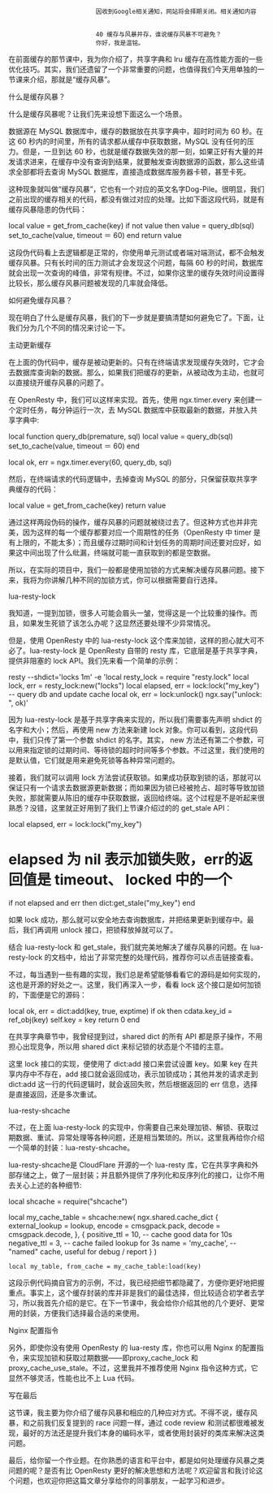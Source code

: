 
                            
                            因收到Google相关通知，网站将会择期关闭。相关通知内容
                            
                            
                            40 缓存与风暴并存，谁说缓存风暴不可避免？
                            你好，我是温铭。

在前面缓存的那节课中，我为你介绍了，共享字典和 lru 缓存在高性能方面的一些优化技巧。其实，我们还遗留了一个非常重要的问题，也值得我们今天用单独的一节课来介绍，那就是“缓存风暴”。

什么是缓存风暴？

什么是缓存风暴呢？让我们先来设想下面这么一个场景。

数据源在 MySQL 数据库中，缓存的数据放在共享字典中，超时时间为 60 秒。在这 60 秒内的时间里，所有的请求都从缓存中获取数据，MySQL 没有任何的压力。但是，一旦到达 60 秒，也就是缓存数据失效的那一刻，如果正好有大量的并发请求进来，在缓存中没有查询到结果，就要触发查询数据源的函数，那么这些请求全部都将去查询 MySQL 数据库，直接造成数据库服务器卡顿，甚至卡死。

这种现象就叫做“缓存风暴”，它也有一个对应的英文名字Dog-Pile。很明显，我们之前出现的缓存相关的代码，都没有做过对应的处理。比如下面这段代码，就是有缓存风暴隐患的伪代码：

local value = get_from_cache(key)
if not value then
    value = query_db(sql)
    set_to_cache(value, timeout ＝ 60)
end
return value


这段伪代码看上去逻辑都是正常的，你使用单元测试或者端对端测试，都不会触发缓存风暴。只有长时间的压力测试才会发现这个问题，每隔 60 秒的时间，数据库就会出现一次查询的峰值，非常有规律。不过，如果你这里的缓存失效时间设置得比较长，那么缓存风暴问题被发现的几率就会降低。

如何避免缓存风暴？

现在明白了什么是缓存风暴，我们的下一步就是要搞清楚如何避免它了。下面，让我们分为几个不同的情况来讨论一下。

主动更新缓存

在上面的伪代码中，缓存是被动更新的。只有在终端请求发现缓存失效时，它才会去数据库查询新的数据。那么，如果我们把缓存的更新，从被动改为主动，也就可以直接绕开缓存风暴的问题了。

在 OpenResty 中，我们可以这样来实现。首先，使用 ngx.timer.every 来创建一个定时任务，每分钟运行一次，去 MySQL 数据库中获取最新的数据，并放入共享字典中:

local function query_db(premature, sql)
    local value = query_db(sql)
    set_to_cache(value, timeout ＝ 60)
end

local ok, err = ngx.timer.every(60, query_db, sql)


然后，在终端请求的代码逻辑中，去掉查询 MySQL 的部分，只保留获取共享字典缓存的代码：

local value = get_from_cache(key)
return value


通过这样两段伪码的操作，缓存风暴的问题就被绕过去了。但这种方式也并非完美，因为这样的每一个缓存都要对应一个周期性的任务（OpenResty 中 timer 是有上限的，不能太多）；而且缓存过期时间和计划任务的周期时间还要对应好，如果这中间出现了什么纰漏，终端就可能一直获取到的都是空数据。

所以，在实际的项目中，我们一般都是使用加锁的方式来解决缓存风暴问题。接下来，我将为你讲解几种不同的加锁方式，你可以根据需要自行选择。

lua-resty-lock

我知道，一提到加锁，很多人可能会眉头一皱，觉得这是一个比较重的操作。而且，如果发生死锁了该怎么办呢？这显然还要处理不少异常情况。

但是，使用 OpenResty 中的 lua-resty-lock 这个库来加锁，这样的担心就大可不必了。lua-resty-lock 是 OpenResty 自带的 resty 库，它底层是基于共享字典，提供非阻塞的 lock API。我们先来看一个简单的示例：

resty --shdict='locks 1m' -e 'local resty_lock = require "resty.lock"
                            local lock, err = resty_lock:new("locks")
                            local elapsed, err = lock:lock("my_key")
                            -- query db and update cache
                            local ok, err = lock:unlock()
                            ngx.say("unlock: ", ok)'


因为 lua-resty-lock 是基于共享字典来实现的，所以我们需要事先声明 shdict 的名字和大小；然后，再使用 new 方法来新建 lock 对象。你可以看到，这段代码中，我们只传了第一个参数 shdict 的名字。其实， new 方法还有第二个参数，可以用来指定锁的过期时间、等待锁的超时时间等多个参数。不过这里，我们使用的是默认值，它们就是用来避免死锁等各种异常问题的。

接着，我们就可以调用 lock 方法尝试获取锁。如果成功获取到锁的话，那就可以保证只有一个请求去数据源更新数据；而如果因为锁已经被抢占、超时等导致加锁失败，那就需要从陈旧的缓存中获取数据，返回给终端。这个过程是不是听起来很熟悉？没错，这里就正好用到了我们上节课介绍过的的 get_stale API：

local elapsed, err = lock:lock("my_key")
# elapsed 为 nil 表示加锁失败，err的返回值是 timeout、 locked 中的一个
if not elapsed and err then 
    dict:get_stale("my_key")
end


如果 lock 成功，那么就可以安全地去查询数据库，并把结果更新到缓存中。最后，我们再调用 unlock 接口，把锁释放掉就可以了。

结合 lua-resty-lock 和 get_stale，我们就完美地解决了缓存风暴的问题。在 lua-resty-lock 的文档中，给出了非常完整的处理代码，推荐你可以点击链接查看。

不过，每当遇到一些有趣的实现，我们总是希望能够看看它的源码是如何实现的，这也是开源的好处之一。这里，我们再深入一步，看看 lock 这个接口是如何加锁的，下面便是它的源码：

local ok, err = dict:add(key, true, exptime)
if ok then
    cdata.key_id = ref_obj(key)
    self.key = key
    return 0
end


在共享字典章节中，我曾经提到过，shared dict 的所有 API 都是原子操作，不用担心出现竞争，所以用 shared dict 来标记锁的状态是个不错的主意。

这里 lock 接口的实现，便使用了 dict:add 接口来尝试设置 key。如果 key 在共享内存中不存在，add 接口就会返回成功，表示加锁成功；其他并发的请求走到 dict:add 这一行的代码逻辑时，就会返回失败，然后根据返回的 err 信息，选择是直接返回，还是多次重试。

lua-resty-shcache

不过，在上面 lua-resty-lock 的实现中，你需要自己来处理加锁、解锁、获取过期数据、重试、异常处理等各种问题，还是相当繁琐的。所以，这里我再给你介绍一个简单的封装：lua-resty-shcache。

lua-resty-shcache是 CloudFlare 开源的一个 lua-resty 库，它在共享字典和外部存储之上，做了一层封装；并且额外提供了序列化和反序列化的接口，让你不用去关心上述的各种细节:

local shcache = require("shcache")

local my_cache_table = shcache:new(
        ngx.shared.cache_dict
        { external_lookup = lookup,
          encode = cmsgpack.pack,
          decode = cmsgpack.decode,
        },
        { positive_ttl = 10,           -- cache good data for 10s
          negative_ttl = 3,            -- cache failed lookup for 3s
          name = 'my_cache',     -- "named" cache, useful for debug / report
        }
    )

    local my_table, from_cache = my_cache_table:load(key)


这段示例代码摘自官方的示例，不过，我已经把细节都隐藏了，方便你更好地把握重点。事实上，这个缓存封装的库并非是我们的最佳选择，但比较适合初学者去学习，所以我首先介绍的是它。在下一节课中，我会给你介绍其他的几个更好、更常用的封装，方便我们选择最合适的来使用。

Nginx 配置指令

另外，即使你没有使用 OpenResty 的 lua-resty 库，你也可以用 Nginx 的配置指令，来实现加锁和获取过期数据——即proxy_cache_lock 和 proxy_cache_use_stale。不过，这里我并不推荐使用 Nginx 指令这种方式，它显然不够灵活，性能也比不上 Lua 代码。

写在最后

这节课，我主要为你介绍了缓存风暴和相应的几种应对方式。不得不说，缓存风暴，和之前我们反复提到的 race 问题一样，通过 code review 和测试都很难被发现，最好的方法还是提升我们本身的编码水平，或者使用封装好的类库来解决这类问题。

最后，给你留一个作业题。在你熟悉的语言和平台中，都是如何处理缓存风暴之类问题的呢？是否有比 OpenResty 更好的解决思想和方法呢？欢迎留言和我讨论这个问题，也欢迎你把这篇文章分享给你的同事朋友，一起学习和进步。

                        
                        
                            